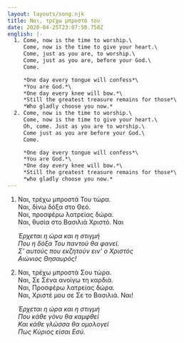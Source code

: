 ```yaml
---
layout: layouts/song.njk
title: Ναι, τρέχω μπροστά του
date: 2020-04-25T23:07:50.758Z
english: |-
  1. Come, now is the time to worship.\
     Come, now is the time to give your heart.\
     Come, just as you are, to worship.\
     Come, just as you are, before your God.\
     Come.

     *One day every tongue will confess*\
     *You are God.*\
     *One day every knee will bow.*\
     *Still the greatest treasure remains for those*\
     *Who gladly choose you now.*
  2. Come, now is the time to worship.\
     Come, now is the time to give your heart.\
     Oh, come. Just as you are to worship.\
     Come just as you are before your God.\
     Come.

     *One day every tongue will confess*\
     *You are God.*\
     *One day every knee will bow.*\
     *Still the greatest treasure remains for those*\
     *who gladly choose you now.*
---
```

1. Ναι, τρέχω μπροστά Του τώρα.\
   Ναι, δίνω δόξα στο Θεό.\
   Ναι, προσφέρω λατρείας δώρα.\
   Ναι, θυσία στο Βασιλιά Χριστό. Ναι

   *Έρχεται η ώρα και η στιγμή*\
   *Που η δόξα Του παντού θα φανεί.*\
   *Σ’ αυτούς που εκζητούν ειν’ ο Χριστός*\
   *Αιώνιος Θησαυρός!*

2. Ναι, τρέχω μπροστά Σου τώρα.\
   Ναι, Σε Σένα ανοίγω τη καρδιά.\
   Ναι, Προσφέρω λατρείας δώρα.\
   Ναι, Χριστέ μου σε Σε το Βασιλιά. Ναι!

   *Έρχεται η ώρα και η στιγμή*\
   *Που κάθε γόνυ θα καμφθεί*\
   *Και κάθε γλώσσα θα ομολογεί*\
   *Πως Κύριος είσαι Εσύ.*